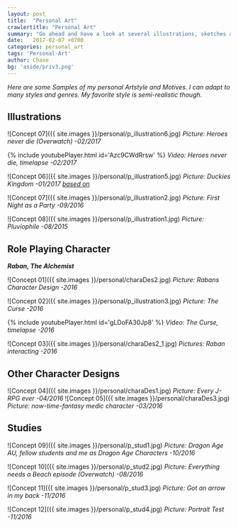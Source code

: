 ```yaml
---
layout: post
title:  "Personal Art"
crawlertitle: "Personal Art"
summary: "Go ahead and have a look at several illustrations, sketches and designs."
date:   2017-02-07 +0700
categories: personal_art
tags: 'Personal-Art'
author: Chase
bg: 'aside/priv3.png'
---
```

*Here are some Samples of my personal Artstyle and Motives. I can adapt to many styles and genres. My favorite style is semi-realistic though.*

## **Illustrations**

![Concept 07]({{ site.images }}/personal/p_illustration6.jpg)
*Picture: Heroes never die (Overwatch) -02/2017* 

{% include youtubePlayer.html id='Azc9CWdRrsw' %}
*Video: Heroes never die, timelapse -02/2017*

![Concept 06]({{ site.images }}/personal/p_illustration5.jpg)
*Picture: Duckies Kingdom -01/2017 [based on](http://gag.fm/gag/20235/duckies-kingdom.html)* 

![Concept 07]({{ site.images }}/personal/p_illustration2.jpg)
*Picture: First Night as a Party -09/2016* 

![Concept 08]({{ site.images }}/personal/p_illustration1.jpg)
*Picture: Pluviophile -08/2015* 


## **Role Playing Character**
_**Raban, The Alchemist**_ 

![Concept 01]({{ site.images }}/personal/charaDes2.jpg)
*Picture: Rabans Character Design -2016* 

![Concept 02]({{ site.images }}/personal/p_illustration3.jpg)
*Picture: The Curse -2016* 

{% include youtubePlayer.html id='gLDoFA30Jp8' %}
*Video: The Curse, timelapse -2016*

![Concept 03]({{ site.images }}/personal/charaDes2_1.jpg)
*Pictures: Raban interacting -2016* 


## **Other Character Designs**

![Concept 04]({{ site.images }}/personal/charaDes1.jpg)
*Picture: Every J-RPG ever -04/2016* 
![Concept 05]({{ site.images }}/personal/charaDes3.jpg)
*Picture: now-time-fantasy medic character -03/2016*



## **Studies**

![Concept 09]({{ site.images }}/personal/p_stud1.jpg)
*Picture: Dragon Age AU, fellow students and me as Dragon Age Characters -10/2016* 

![Concept 10]({{ site.images }}/personal/p_stud2.jpg)
*Picture: Everything needs a Beach episode (Overwatch) -08/2016* 

![Concept 11]({{ site.images }}/personal/p_stud3.jpg)
*Picture: Got an arrow in my back -11/2016* 

![Concept 12]({{ site.images }}/personal/p_stud4.jpg)
*Picture: Portrait Test -11/2016* 


